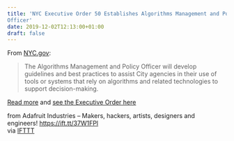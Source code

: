```yaml
---
title: 'NYC Executive Order 50 Establishes Algorithms Management and Policy
Officer'
date: 2019-12-02T12:13:00+01:00
draft: false
---
```


From [NYC.gov](https://www1.nyc.gov/office-of-the-mayor/news/554-19/mayor-de-blasio-signs-executive-order-establish-algorithms-management-policy-officer):

> The Algorithms Management and Policy Officer will develop guidelines and best practices to assist City agencies in their use of tools or systems that rely on algorithms and related technologies to support decision-making.

[Read more](https://www1.nyc.gov/office-of-the-mayor/news/554-19/mayor-de-blasio-signs-executive-order-establish-algorithms-management-policy-officer) and [see the Executive Order here](https://www1.nyc.gov/assets/home/downloads/pdf/executive-orders/2019/eo-50.pdf)

  
  
from Adafruit Industries – Makers, hackers, artists, designers and engineers! https://ift.tt/37W1FPl  
via [IFTTT](https://ifttt.com/?ref=da&site=blogger)